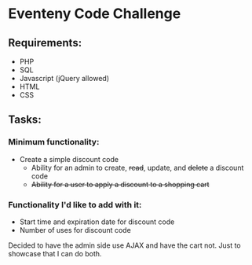 # Eventeny Code Challenge
## Requirements:
* PHP
* SQL
* Javascript (jQuery allowed)
* HTML
* CSS

## Tasks:
### Minimum functionality:
* Create a simple discount code
  * Ability for an admin to create, ~~read~~, update, and ~~delete~~ a discount code
  * ~~Ability for a user to apply a discount to a shopping cart~~

### Functionality I'd like to add with it:
* Start time and expiration date for discount code
* Number of uses for discount code

Decided to have the admin side use AJAX and have the cart not.
Just to showcase that I can do both.